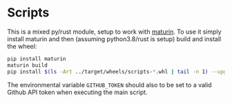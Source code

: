 # Scripts

This is a mixed py/rust module, setup to work with [maturin](https://github.com/PyO3/maturin). To use it simply install maturin and then (assuming python3.8/rust is setup) build and install the wheel:

```bash
pip install maturin
maturin build
pip install $(ls -Art ../target/wheels/scripts-*.whl | tail -n 1) --upgrade
```

The environmental variable `GITHUB_TOKEN` should also to be set to a valid Github API token when executing the main script.
